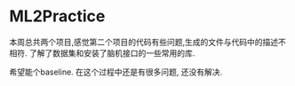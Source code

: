 # ML2Practice

本周总共两个项目,感觉第二个项目的代码有些问题,生成的文件与代码中的描述不相符. 了解了数据集和安装了脑机接口的一些常用的库.

希望能个baseline.   在这个过程中还是有很多问题, 还没有解决.